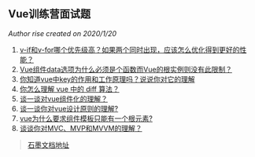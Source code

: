 ## Vue训练营面试题
_Author rise created on 2020/1/20_

1. [v-if和v-for哪个优先级高？如果两个同时出现，应该怎么优化得到更好的性能？](./vue/demo01.md)
2. [Vue组件data选项为什么必须是个函数而Vue的根实例则没有此限制？](./vue/demo02.md)
3. [你知道vue中key的作用和工作原理吗？说说你对它的理解](./vue/demo03.md)
4. [你怎么理解 vue 中的 diff 算法？](vue/demo04_2.md)
5. [谈一谈对vue组件化的理解？](vue/demo05_2.md)
6. [谈一谈你对vue设计原则的理解?](vue/demo06_2.md)
7. [vue为什么要求组件模板只能有一个根元素?](vue/demo07_2.md)
8. [谈谈你对MVC、MVP和MVVM的理解？](vue/demo08.md)

> [石墨文档地址](https://shimo.im/sheets/hgq3HqqDKWWDhCCQ/MODOC)



